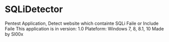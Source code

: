 # SQLiDetector
Pentest Application, Detect website which containte SQLi Faile or Include Faile
This application is in version: 1.0
Plateform: Windows 7, 8, 8.1, 10
Made by Sl00x
